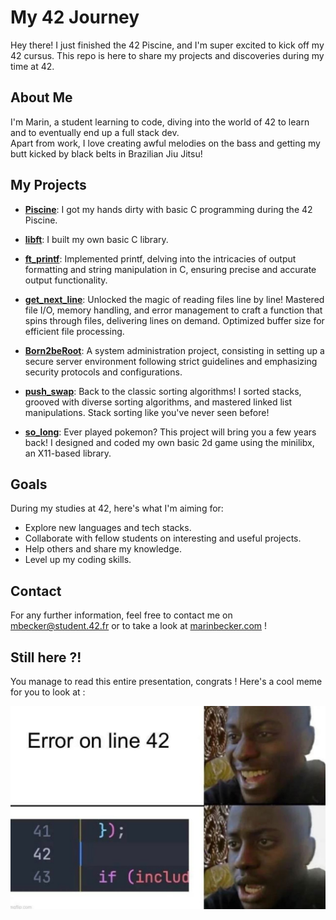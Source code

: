 # My 42 Journey

Hey there! I just finished the 42 Piscine, and I'm super excited to kick off my 42 cursus. This repo is here to share my projects and discoveries during my time at 42.

## About Me

I'm Marin, a student learning to code, diving into the world of 42 to learn and to eventually end up a full stack dev.  
Apart from work, I love creating awful melodies on the bass and getting my butt kicked by black belts in Brazilian Jiu Jitsu!

## My Projects

- [**Piscine**](./0-piscine/): I got my hands dirty with basic C programming during the 42 Piscine.

- [**libft**](./1-libft/): I built my own basic C library.

- [**ft_printf**](./2.0-ft_printf/): Implemented printf, delving into the intricacies of output formatting and string manipulation in C, ensuring precise and accurate output functionality.

- [**get_next_line**](./2.1-get_next_line/): Unlocked the magic of reading files line by line! Mastered file I/O, memory handling, and error management to craft a function that spins through files, delivering lines on demand. Optimized buffer size for efficient file processing.

- [**Born2beRoot**](./2.2-Born2beroot/): A system administration project, consisting in setting up a secure server environment following strict guidelines and emphasizing security protocols and configurations.

- [**push_swap**](./3.0-push_swap/): Back to the classic sorting algorithms! I sorted stacks, grooved with diverse sorting algorithms, and mastered linked list manipulations. Stack sorting like you've never seen before!

- [**so_long**](./3.1-so_long/): Ever played pokemon? This project will bring you a few years back! I designed and coded my own basic 2d game using the minilibx, an X11-based library.


## Goals

During my studies at 42, here's what I'm aiming for:

- Explore new languages and tech stacks.
- Collaborate with fellow students on interesting and useful projects.
- Help others and share my knowledge.
- Level up my coding skills.


## Contact

For any further information, feel free to contact me on [mbecker@student.42.fr](mailto:mbecker@student.42.fr) or to take a look at [marinbecker.com](https://www.marinbecker.com) !


## Still here ?!

You manage to read this entire presentation, congrats ! Here's a cool meme for you to look at :

![Cool Meme](./.misc/meme-line42.jpg)